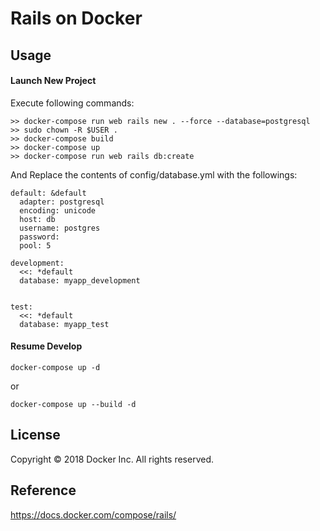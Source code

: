 Rails on Docker
===

## Usage

#### Launch New Project

Execute following commands:
```
>> docker-compose run web rails new . --force --database=postgresql
>> sudo chown -R $USER .
>> docker-compose build
>> docker-compose up
>> docker-compose run web rails db:create
```

And Replace the contents of config/database.yml with the followings:
```
default: &default
  adapter: postgresql
  encoding: unicode
  host: db
  username: postgres
  password:
  pool: 5

development:
  <<: *default
  database: myapp_development


test:
  <<: *default
  database: myapp_test
```

#### Resume Develop

```
docker-compose up -d
```

or

```
docker-compose up --build -d
```


## License
Copyright © 2018 Docker Inc. All rights reserved.

## Reference
https://docs.docker.com/compose/rails/
